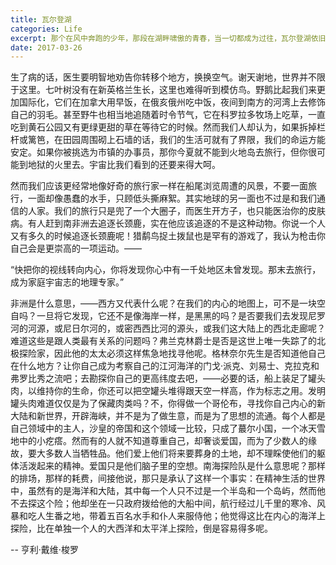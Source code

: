 ```yaml
---
title: 瓦尔登湖
categories: Life
excerpt: 那个在风中奔跑的少年，那段在湖畔啸傲的青春，当一切都成为过往，瓦尔登湖依旧在看不见的远方荡漾。
date: 2017-03-26
---
```


生了病的话，医生要明智地劝告你转移个地方，换换空气。谢天谢地，世界并不限于这里。七叶树没有在新英格兰生长，这里也难得听到模仿鸟。野鹅比起我们来更加国际化，它们在加拿大用早饭，在俄亥俄州吃中饭，夜间到南方的河湾上去修饰自己的羽毛。甚至野牛也相当地追随着时令节气，它在科罗拉多牧场上吃草，一直吃到黄石公园又有更绿更甜的草在等待它的时候。然而我们人却认为，如果拆掉栏杆或篱笆，在田园周围砌上石墙的话，我们的生活可就有了界限，我们的命运方能安定。如果你被挑选为市镇的办事员，那你今夏就不能到火地岛去旅行，但你很可能到地狱的火里去。宇宙比我们看到的还要来得大呵。

然而我们应该更经常地像好奇的旅行家一样在船尾浏览周遭的风景，不要一面旅行，一面却像愚蠢的水手，只顾低头撕麻絮。其实地球的另一面也不过是和我们通信的人家。我们的旅行只是兜了一个大圈子，而医生开方子，也只能医治你的皮肤病。有人赶到南非洲去追逐长颈鹿，实在他应该追逐的不是这种动物。你说一个人又有多久的时候追逐长颈鹿呢！猎鹬鸟捉土拨鼠也是罕有的游戏了，我认为枪击你自己会是更崇高的一项运动。——

“快把你的视线转向内心，你将发现你心中有一千处地区未曾发现。那末去旅行，成为家庭宇宙志的地理专家。”

非洲是什么意思，——西方又代表什么呢？在我们的内心的地图上，可不是一块空自吗？一旦将它发现，它还不是像海岸一样，是黑黑的吗？是否要我们去发现尼罗河的河源，或尼日尔河的，或密西西比河的源头，或我们这大陆上的西北走廊呢？难道这些是跟人类最有关系的问题吗？弗兰克林爵士是否是这世上唯一失踪了的北极探险家，因此他的太太必须这样焦急地找寻他呢。格林奈尔先生是否知道他自己在什么地方？让你自己成为考察自己的江河海洋的门戈·派克、刘易士、克拉克和弗罗比秀之流吧；去勘探你自己的更高纬度去吧，——必要的话，船上装足了罐头肉，以维持你的生命，你还可以把空罐头堆得跟天空一样高，作为标志之用。发明罐头肉难道仅仅是为了保藏肉类吗？不，你得做一个哥伦布，寻找你自己内心的新大陆和新世界，开辟海峡，并不是为了做生意，而是为了思想的流通。每个人都是自己领域中的主人，沙皇的帝国和这个领域一比较，只成了蕞尔小国，一个冰天雪地中的小疙瘩。然而有的人就不知道尊重自己，却奢谈爱国，而为了少数人的缘故，要大多数人当牺牲品。他们爱上他们将来要葬身的土地，却不理睬使他们的躯体活泼起来的精神。爱国只是他们脑子里的空想。南海探险队是什么意思呢？那样的排场，那样的耗费，间接他说，那只是承认了这样一个事实：在精神生活的世界中，虽然有的是海洋和大陆，其中每一个人只不过是一个半岛和一个岛屿，然而他不去探这个险；他却坐在一只政府拨给他的大船中间，航行经过儿千里的寒冷、风暴和吃人生番之地，带着五百名水手和仆人来服侍他；他觉得这比在内心的海洋上探险，比在单独一个人的大西洋和太平洋上探险，倒是容易得多呢。

-- 亨利·戴维·梭罗

